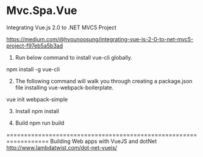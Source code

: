 # Mvc.Spa.Vue
Integrating Vue.js 2.0 to .NET MVC5 Project 

https://medium.com/@hyounoosung/integrating-vue-js-2-0-to-net-mvc5-project-f97eb5a5b3ad


1. Run below command to install vue-cli globally.

npm install -g vue-cli

2. The following command will walk you through creating a package.json file installing vue-webpack-boilerplate.

vue init webpack-simple

3. Install
npm install

4. Build
npm run build

==================================================================
Building Web apps with VueJS and dotNet 
http://www.lambdatwist.com/dot-net-vuejs/
